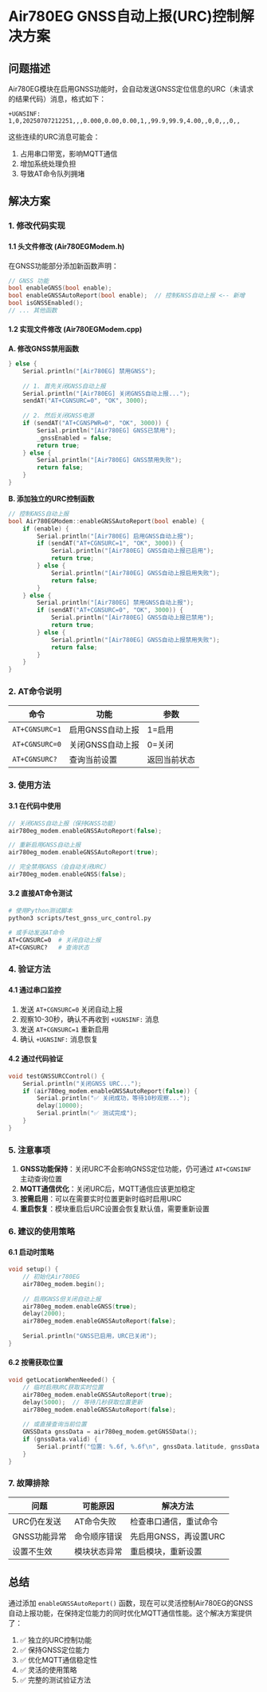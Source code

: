 # Air780EG GNSS自动上报(URC)控制解决方案

## 问题描述

Air780EG模块在启用GNSS功能时，会自动发送GNSS定位信息的URC（未请求的结果代码）消息，格式如下：
```
+UGNSINF: 1,0,20250707212251,,,0.000,0.00,0.00,1,,99.9,99.9,4.00,,0,0,,,0,,
```

这些连续的URC消息可能会：
1. 占用串口带宽，影响MQTT通信
2. 增加系统处理负担
3. 导致AT命令队列拥堵

## 解决方案

### 1. 修改代码实现

#### 1.1 头文件修改 (Air780EGModem.h)
在GNSS功能部分添加新函数声明：
```cpp
// GNSS 功能
bool enableGNSS(bool enable);
bool enableGNSSAutoReport(bool enable);  // 控制GNSS自动上报 <-- 新增
bool isGNSSEnabled();
// ... 其他函数
```

#### 1.2 实现文件修改 (Air780EGModem.cpp)

**A. 修改GNSS禁用函数**
```cpp
} else {
    Serial.println("[Air780EG] 禁用GNSS");
    
    // 1. 首先关闭GNSS自动上报
    Serial.println("[Air780EG] 关闭GNSS自动上报...");
    sendAT("AT+CGNSURC=0", "OK", 3000);
    
    // 2. 然后关闭GNSS电源
    if (sendAT("AT+CGNSPWR=0", "OK", 3000)) {
        Serial.println("[Air780EG] GNSS已禁用");
        _gnssEnabled = false;
        return true;
    } else {
        Serial.println("[Air780EG] GNSS禁用失败");
        return false;
    }
}
```

**B. 添加独立的URC控制函数**
```cpp
// 控制GNSS自动上报
bool Air780EGModem::enableGNSSAutoReport(bool enable) {
    if (enable) {
        Serial.println("[Air780EG] 启用GNSS自动上报");
        if (sendAT("AT+CGNSURC=1", "OK", 3000)) {
            Serial.println("[Air780EG] GNSS自动上报已启用");
            return true;
        } else {
            Serial.println("[Air780EG] GNSS自动上报启用失败");
            return false;
        }
    } else {
        Serial.println("[Air780EG] 禁用GNSS自动上报");
        if (sendAT("AT+CGNSURC=0", "OK", 3000)) {
            Serial.println("[Air780EG] GNSS自动上报已禁用");
            return true;
        } else {
            Serial.println("[Air780EG] GNSS自动上报禁用失败");
            return false;
        }
    }
}
```

### 2. AT命令说明

| 命令 | 功能 | 参数 |
|------|------|------|
| `AT+CGNSURC=1` | 启用GNSS自动上报 | 1=启用 |
| `AT+CGNSURC=0` | 关闭GNSS自动上报 | 0=关闭 |
| `AT+CGNSURC?` | 查询当前设置 | 返回当前状态 |

### 3. 使用方法

#### 3.1 在代码中使用
```cpp
// 关闭GNSS自动上报（保持GNSS功能）
air780eg_modem.enableGNSSAutoReport(false);

// 重新启用GNSS自动上报
air780eg_modem.enableGNSSAutoReport(true);

// 完全禁用GNSS（会自动关闭URC）
air780eg_modem.enableGNSS(false);
```

#### 3.2 直接AT命令测试
```bash
# 使用Python测试脚本
python3 scripts/test_gnss_urc_control.py

# 或手动发送AT命令
AT+CGNSURC=0  # 关闭自动上报
AT+CGNSURC?   # 查询状态
```

### 4. 验证方法

#### 4.1 通过串口监控
1. 发送 `AT+CGNSURC=0` 关闭自动上报
2. 观察10-30秒，确认不再收到 `+UGNSINF:` 消息
3. 发送 `AT+CGNSURC=1` 重新启用
4. 确认 `+UGNSINF:` 消息恢复

#### 4.2 通过代码验证
```cpp
void testGNSSURCControl() {
    Serial.println("关闭GNSS URC...");
    if (air780eg_modem.enableGNSSAutoReport(false)) {
        Serial.println("✅ 关闭成功，等待10秒观察...");
        delay(10000);
        Serial.println("✅ 测试完成");
    }
}
```

### 5. 注意事项

1. **GNSS功能保持**：关闭URC不会影响GNSS定位功能，仍可通过 `AT+CGNSINF` 主动查询位置
2. **MQTT通信优化**：关闭URC后，MQTT通信应该更加稳定
3. **按需启用**：可以在需要实时位置更新时临时启用URC
4. **重启恢复**：模块重启后URC设置会恢复默认值，需要重新设置

### 6. 建议的使用策略

#### 6.1 启动时策略
```cpp
void setup() {
    // 初始化Air780EG
    air780eg_modem.begin();
    
    // 启用GNSS但关闭自动上报
    air780eg_modem.enableGNSS(true);
    delay(2000);
    air780eg_modem.enableGNSSAutoReport(false);
    
    Serial.println("GNSS已启用，URC已关闭");
}
```

#### 6.2 按需获取位置
```cpp
void getLocationWhenNeeded() {
    // 临时启用URC获取实时位置
    air780eg_modem.enableGNSSAutoReport(true);
    delay(5000);  // 等待几秒获取位置更新
    air780eg_modem.enableGNSSAutoReport(false);
    
    // 或直接查询当前位置
    GNSSData gnssData = air780eg_modem.getGNSSData();
    if (gnssData.valid) {
        Serial.printf("位置: %.6f, %.6f\n", gnssData.latitude, gnssData.longitude);
    }
}
```

### 7. 故障排除

| 问题 | 可能原因 | 解决方法 |
|------|----------|----------|
| URC仍在发送 | AT命令失败 | 检查串口通信，重试命令 |
| GNSS功能异常 | 命令顺序错误 | 先启用GNSS，再设置URC |
| 设置不生效 | 模块状态异常 | 重启模块，重新设置 |

## 总结

通过添加 `enableGNSSAutoReport()` 函数，现在可以灵活控制Air780EG的GNSS自动上报功能，在保持定位能力的同时优化MQTT通信性能。这个解决方案提供了：

1. ✅ 独立的URC控制功能
2. ✅ 保持GNSS定位能力
3. ✅ 优化MQTT通信稳定性
4. ✅ 灵活的使用策略
5. ✅ 完整的测试验证方法
